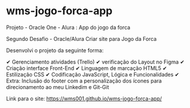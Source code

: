 # wms-jogo-forca-app
Projeto - Oracle One - Alura :  App do jogo da forca

Segundo Desafio - Oracle/Alura
Criar site para Jogo da Forca 

Desenvolvi o projeto da seguinte forma:

✔ Gerenciamento atividades (Trello) ✔ verificação do Layout no Figma ✔ Criação interface Front-End ✔ Linguagem de marcação HTML5 ✔ Estilização CSS ✔ Codificação JavaScript, Lógica e Funcionalidades  ✔ Extra: Inclusão do footer com a personalização dos ícones para direcionamento ao meu Linkedim e Git-Git



Link para o site:
https://wms001.github.io/wms-jogo-forca-app/


